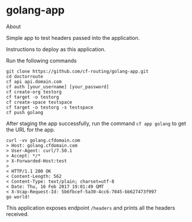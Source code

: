 # golang-app
About

Simple app to test headers passed into the application.

Instructions to deploy as this application.

Run the following commands

```
git clone https://github.com/cf-routing/golang-app.git
cd doctorroute
cf api api.domain.com
cf auth [your_username] [your_password]
cf create-org testorg
cf target -o testorg
cf create-space testspace
cf target -o testorg -s testspace
cf push golang
```

After staging the app successfully, run the command `cf app golang` to get the URL for the app.

```
curl -vv golang.cfdomain.com
> Host: golang.cfdomain.com
> User-Agent: curl/7.50.1
> Accept: */*
> X-Forwarded-Host:test
>
< HTTP/1.1 200 OK
< Content-Length: 562
< Content-Type: text/plain; charset=utf-8
< Date: Thu, 16 Feb 2017 19:01:49 GMT
< X-Vcap-Request-Id: 5b6fbcef-5a30-4cc6-7045-bb627473f997
go world!
```

This application exposes endpoint `/headers` and prints all the headers received.
